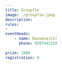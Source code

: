 ```yaml
---
title: Groupfie
image: ./groupfie.jpeg
description:  
rules: 
- 
eventHeads:
    - name: Raveena(CS)
      phone: 9207442310
    
prize: 1000
registration: 0
---
```

